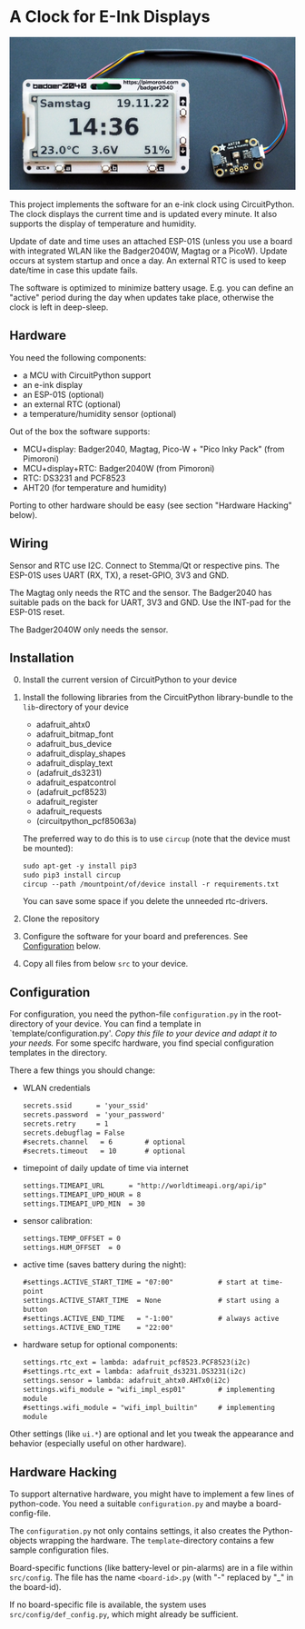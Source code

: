 A Clock for E-Ink Displays
==========================

![](badger2040-clock.jpg)


This project implements the software for an e-ink clock using CircuitPython.
The clock displays the current time and is updated every minute. It also
supports the display of temperature and humidity.

Update of date and time uses an attached ESP-01S (unless you use a board
with integrated WLAN like the Badger2040W, Magtag or a PicoW). Update occurs at
system startup and once a day. An external RTC is used to keep date/time
in case this update fails.

The software is optimized to minimize battery usage. E.g. you can define
an "active" period during the day when updates take place, otherwise the
clock is left in deep-sleep.


Hardware
--------

You need the following components:

  - a MCU with CircuitPython support
  - an e-ink display
  - an ESP-01S (optional)
  - an external RTC (optional)
  - a temperature/humidity sensor (optional)

Out of the box the software supports:

  - MCU+display: Badger2040, Magtag, Pico-W + "Pico Inky Pack" (from Pimoroni)
  - MCU+display+RTC: Badger2040W (from Pimoroni)
  - RTC: DS3231 and PCF8523
  - AHT20 (for temperature and humidity)

Porting to other hardware should be easy (see section "Hardware Hacking" below).


Wiring
------

Sensor and RTC use I2C. Connect to Stemma/Qt or respective pins. The ESP-01S
uses UART (RX, TX), a reset-GPIO, 3V3 and GND.

The Magtag only needs the RTC and the sensor. The Badger2040 has suitable
pads on the back for UART, 3V3 and GND. Use the INT-pad for the ESP-01S reset.

The Badger2040W only needs the sensor.

Installation
------------

  0. Install the current version of CircuitPython to your device

  1. Install the following libraries from the CircuitPython library-bundle to
     the `lib`-directory of your device  

       - adafruit_ahtx0
       - adafruit_bitmap_font
       - adafruit_bus_device
       - adafruit_display_shapes
       - adafruit_display_text
       - (adafruit_ds3231)
       - adafruit_espatcontrol
       - (adafruit_pcf8523)
       - adafruit_register
       - adafruit_requests
       - (circuitpython_pcf85063a)

     The preferred way to do this is to use `circup` (note that the device
     must be mounted):  

         sudo apt-get -y install pip3
         sudo pip3 install circup
         circup --path /mountpoint/of/device install -r requirements.txt

     You can save some space if you delete the unneeded rtc-drivers.

  2. Clone the repository

  3. Configure the software for your board and preferences. See
     [Configuration](#configuration) below.

  4. Copy all files from below `src` to your device.


Configuration
-------------

For configuration, you need the python-file `configuration.py` in the
root-directory of your device. You can find a template in
`template/configuration.py'. *Copy this file to your device and adapt it to
your needs.* For some specifc hardware, you find special configuration
templates in the directory.

There a few things you should change:

  - WLAN credentials

        secrets.ssid      = 'your_ssid'
        secrets.password  = 'your_password'
        secrets.retry     = 1
        secrets.debugflag = False
        #secrets.channel   = 6        # optional
        #secrets.timeout   = 10       # optional

  - timepoint of daily update of time via internet
    
        settings.TIMEAPI_URL      = "http://worldtimeapi.org/api/ip"
        settings.TIMEAPI_UPD_HOUR = 8
        settings.TIMEAPI_UPD_MIN  = 30

  - sensor calibration:
    
        settings.TEMP_OFFSET = 0
        settings.HUM_OFFSET  = 0

  - active time (saves battery during the night):    
    
        #settings.ACTIVE_START_TIME = "07:00"           # start at time-point
        settings.ACTIVE_START_TIME  = None              # start using a button
        #settings.ACTIVE_END_TIME   = "-1:00"           # always active
        settings.ACTIVE_END_TIME    = "22:00"

  - hardware setup for optional components:

        settings.rtc_ext = lambda: adafruit_pcf8523.PCF8523(i2c)
        #settings.rtc_ext = lambda: adafruit_ds3231.DS3231(i2c)
        settings.sensor = lambda: adafruit_ahtx0.AHTx0(i2c)
        settings.wifi_module = "wifi_impl_esp01"        # implementing module
        #settings.wifi_module = "wifi_impl_builtin"     # implementing module


Other settings (like `ui.*`) are optional and let you tweak the appearance
and behavior (especially useful on other hardware).


Hardware Hacking
----------------

To support alternative hardware, you might have to implement a few lines of
python-code. You need a suitable `configuration.py` and maybe a
board-config-file.

The `configuration.py` not only contains settings, it also creates the
Python-objects wrapping the hardware. The `template`-directory contains
a few sample configuration files.

Board-specific functions (like battery-level or pin-alarms) are in a
file within `src/config`. The file has the name `<board-id>.py`
(with "-" replaced by "_" in the board-id).

If no board-specific file is available, the system uses
`src/config/def_config.py`, which might already be sufficient.

